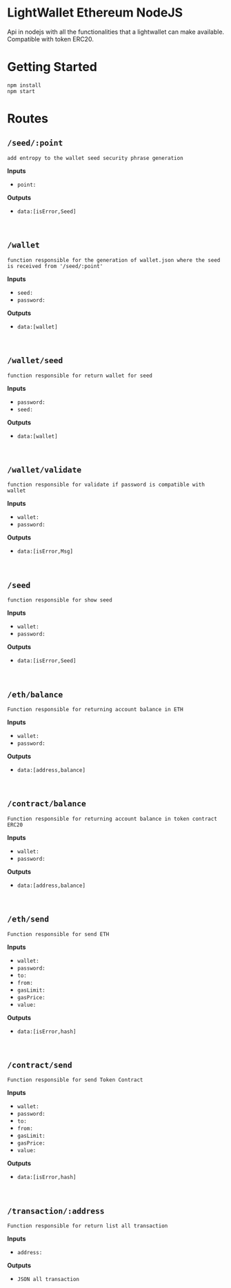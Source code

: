 # LightWallet Ethereum NodeJS
Api in nodejs with all the functionalities that a lightwallet can make available. Compatible with token ERC20.

# Getting Started

```
npm install 
npm start

```


# Routes

## **`/seed/:point`**
```
add entropy to the wallet seed security phrase generation
```

__Inputs__

- `point:`

__Outputs__
- `data:[isError,Seed]`

<br>

## **`/wallet`**
```
function responsible for the generation of wallet.json where the seed is received from '/seed/:point'
```

__Inputs__

- `seed:`
- `password:`

__Outputs__
- `data:[wallet]`

<br>


## **`/wallet/seed`**
```
function responsible for return wallet for seed
```

__Inputs__ 

- `password:`
- `seed:`

__Outputs__
- `data:[wallet]`


<br>

## **`/wallet/validate`**
```
function responsible for validate if password is compatible with wallet
```

__Inputs__ 

- `wallet:`
- `password:`

__Outputs__
- `data:[isError,Msg]`

<br>


## **`/seed`**
```
function responsible for show seed
```

__Inputs__ 

- `wallet:`
- `password:`

__Outputs__
- `data:[isError,Seed]`

<br>



## **`/eth/balance`**
```
Function responsible for returning account balance in ETH 
```

__Inputs__ 

- `wallet:`
- `password:`

__Outputs__
- `data:[address,balance]`

<br>



## **`/contract/balance`**
```
Function responsible for returning account balance in token contract ERC20
```

__Inputs__ 

- `wallet:`
- `password:`

__Outputs__
- `data:[address,balance]`

<br>

## **`/eth/send`**
```
Function responsible for send ETH
```

__Inputs__ 

- `wallet:`
- `password:`
- `to:`
- `from:`
- `gasLimit:`
- `gasPrice:`
- `value:`

__Outputs__
- `data:[isError,hash]`

<br>

## **`/contract/send`**
```
Function responsible for send Token Contract
```

__Inputs__ 

- `wallet:`
- `password:`
- `to:`
- `from:`
- `gasLimit:`
- `gasPrice:`
- `value:`

__Outputs__
- `data:[isError,hash]`

<br>


## **`/transaction/:address`**
```
Function responsible for return list all transaction 
```
__Inputs__ 
- `address:`

__Outputs__
- `JSON all transaction`

<br>
